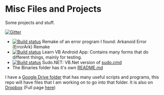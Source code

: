 # Misc Files and Projects
Some projects and stuff. 

[![Gitter](https://badges.gitter.im/Join%20Chat.svg)](https://gitter.im/Walkman100/Walkman?utm_source=badge&utm_medium=badge&utm_campaign=pr-badge&utm_content=badge)

 - [![Build status](https://ci.appveyor.com/api/projects/status/mhw2r75d4olu4yhv)](https://ci.appveyor.com/project/Walkman100/misc) Remake of an error program I found: Arkanoid Error (ErrorArk) Remake
 - [![Build status](https://ci.appveyor.com/api/projects/status/m6bfp5x0r5bpfpa1)](https://ci.appveyor.com/project/Walkman100/misc-166) Learn VB Android App: Contains many forms that do different things, mainly for testing.
 - [![Build status](https://ci.appveyor.com/api/projects/status/6ptclhrdhs1e5c8c)](https://ci.appveyor.com/project/Walkman100/misc-847) Sudo.NET: VB.Net version of [sudo.cmd](https://github.com/Walkman100/Misc/blob/master/Binaries/sudo.cmd)
 - The Binaries folder has it's own [README.md](https://github.com/Walkman100/Misc/blob/master/Binaries/README.md)

I have a [Google Drive folder](https://drive.google.com/folderview?authuser=0&hl=en_GB&id=0B5O1IfjRIVDERG1mOHNNYktXb2c#list) that has many useful scripts and programs, this repo will have files that I am working on to go into that folder. It is also on [Dropbox](https://www.dropbox.com/sh/ej1dmf7sk295kcl/JQIrJKV8Oh) (Full page [here](https://sites.google.com/site/wscripthostsamples/))

